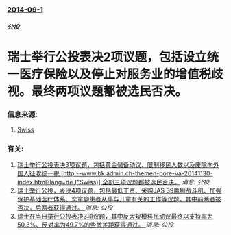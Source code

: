 ### [2014-09-1](/news/2014/09/1/index.md)

##### 公投
# 瑞士举行公投表决2项议题，包括设立统一医疗保险以及停止对服务业的增值税歧视。最终两项议题都被选民否决。 




### 信息来源:

1. [Swiss](http://www.revue.ch/en/editions/2014/04/detail/news/detail/News/just-one-health-insurance-fund-instead-of-60/)

### 有关:

1. [瑞士举行公投表决3项议题，包括黄金储备动议、限制移民人数以及废除向外国人征收统一税 [http:--www.bk.admin.ch-themen-pore-va-20141130-index.html?lang=de ("Swiss)] 全部三项议题都被选民否决。](/zh/news/2014/11/30/瑞士举行公投表决3项议题-包括黄金储备动议-限制移民人数以及废除向外国人征收统一税-http-wwwbkadm.md) _消息: 公投_
2. [瑞士举行公投，表决4项议题，包括最低工资、采购JAS 39鹰狮战斗机、加强保护基础医疗体系、恋童癖患者从事与儿童有关的工作等议题。其中前两者被否决，后两者获得通过。 ](/zh/news/2014/05/18/瑞士举行公投-表决4项议题-包括最低工资-采购JAS-39鹰狮战斗机-加强保护基础医疗体系-恋童癖患者从事与儿童有关的工.md) _消息: 公投_
3. [瑞士在当日举行公投表决3项议题，其中反大规模移民动议最终以支持率为50.3%、反对率为49.7%的些微差距获得通过。 ](/zh/news/2014/02/9/瑞士在当日举行公投表决3项议题-其中反大规模移民动议最终以支持率为503-反对率为497-的些微差距获得通过.md) _消息: 公投_
